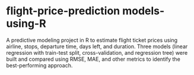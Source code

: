 # flight-price-prediction models-using-R
A predictive modeling project in R to estimate flight ticket prices using airline, stops, departure time, days left, and duration. Three models (linear regression with train-test split, cross-validation, and regression tree) were built and compared using RMSE, MAE, and other metrics to identify the best-performing approach.
